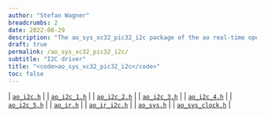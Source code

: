 ```yaml
---
author: "Stefan Wagner"
breadcrumbs: 2
date: 2022-08-29
description: "The ao_sys_xc32_pic32_i2c package of the ao real-time operating system."
draft: true
permalink: /ao_sys_xc32_pic32_i2c/ 
subtitle: "I2C driver"
title: "<code>ao_sys_xc32_pic32_i2c</code>"
toc: false
---
```


| [`ao_i2c.h`](ao_i2c.h.md) |
| [`ao_i2c_1.h`](ao_i2c_1.h.md) |
| [`ao_i2c_2.h`](ao_i2c_2.h.md) |
| [`ao_i2c_3.h`](ao_i2c_3.h.md) |
| [`ao_i2c_4.h`](ao_i2c_4.h.md) |
| [`ao_i2c_5.h`](ao_i2c_5.h.md) |
| [`ao_ir.h`](ao_ir.h.md) |
| [`ao_ir_i2c.h`](ao_ir_i2c.h.md) |
| [`ao_sys.h`](ao_sys.h.md) |
| [`ao_sys_clock.h`](ao_sys_clock.h.md) |

